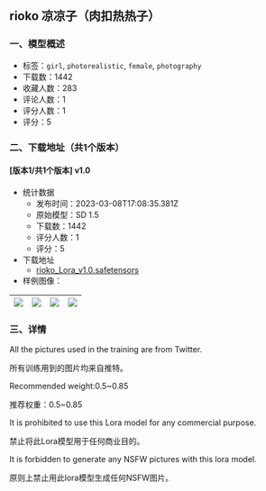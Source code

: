 ## rioko 凉凉子（肉扣热热子）
### 一、模型概述

- 标签：`girl`, `photorealistic`, `female`, `photography`
- 下载数：1442
- 收藏人数：283
- 评论人数：1
- 评分人数：1
- 评分：5

### 二、下载地址（共1个版本）

#### [版本1/共1个版本] v1.0

- 统计数据
  - 发布时间：2023-03-08T17:08:35.381Z
  - 原始模型：SD 1.5
  - 下载数：1442
  - 评分人数：1
  - 评分：5
- 下载地址
  - [rioko_Lora_v1.0.safetensors](https://civitai.com/api/download/models/20358)
- 样例图像：

| <img src="https://image.civitai.com/xG1nkqKTMzGDvpLrqFT7WA/0cc8eb57-5642-417c-daff-4a7b0783c700/width=450/215487.jpeg" /> | <img src="https://image.civitai.com/xG1nkqKTMzGDvpLrqFT7WA/10866a71-fbf8-416c-82d7-0c2b032e4e00/width=450/215491.jpeg" /> | <img src="https://image.civitai.com/xG1nkqKTMzGDvpLrqFT7WA/230eb48c-d3c6-472a-e435-2a3218764c00/width=450/215490.jpeg" /> | <img src="https://image.civitai.com/xG1nkqKTMzGDvpLrqFT7WA/659e9d5f-0b91-434e-d9a3-baffb3df2100/width=450/215489.jpeg" /> |
| ---- | ---- | ---- | ---- |


### 三、详情
<p>All the pictures used in the training are from Twitter.</p><p>所有训练用到的图片均来自推特。</p><p>Recommended weight:0.5~0.85</p><p>推荐权重：0.5~0.85</p><p>It is prohibited to use this Lora model for any commercial purpose.</p><p>禁止将此Lora模型用于任何商业目的。</p><p>It is forbidden to generate any NSFW pictures with this lora model.</p><p>原则上禁止用此lora模型生成任何NSFW图片。</p>